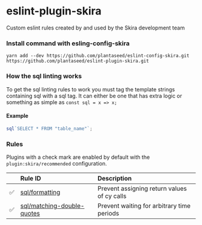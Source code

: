 # eslint-plugin-skira

Custom eslint rules created by and used by the Skira development team

### Install command with esling-config-skira

`yarn add --dev https://github.com/plantaseed/eslint-config-skira.git https://github.com/plantaseed/eslint-plugin-skira.git`

### How the sql linting works

To get the sql linting rules to work you must tag the template strings containing sql with a sql tag.
It can either be one that has extra logic or something as simple as `const sql = x => x;`

#### Example

```javascript
sql`SELECT * FROM "table_name"`;
```

### Rules

Plugins with a check mark are enabled by default with the `plugin:skira/recommended` configuration.

|     | Rule ID                                                                    | Description                                                     |
| :-- | :------------------------------------------------------------------------- | :-------------------------------------------------------------- |
| ✅  | [sql/formatting](./docs/rules/sql-formatting.md)                           | Prevent assigning return values of cy calls                     |
| ✅  | [sql/matching-double-quotes](./docs/rules/sql-matching-double-quotes.md)   | Prevent waiting for arbitrary time periods                      |
